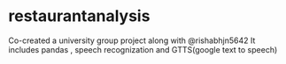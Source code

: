 # restaurantanalysis
Co-created a university group project along with @rishabhjn5642 
It includes pandas , speech recognization and GTTS(google text to speech)
